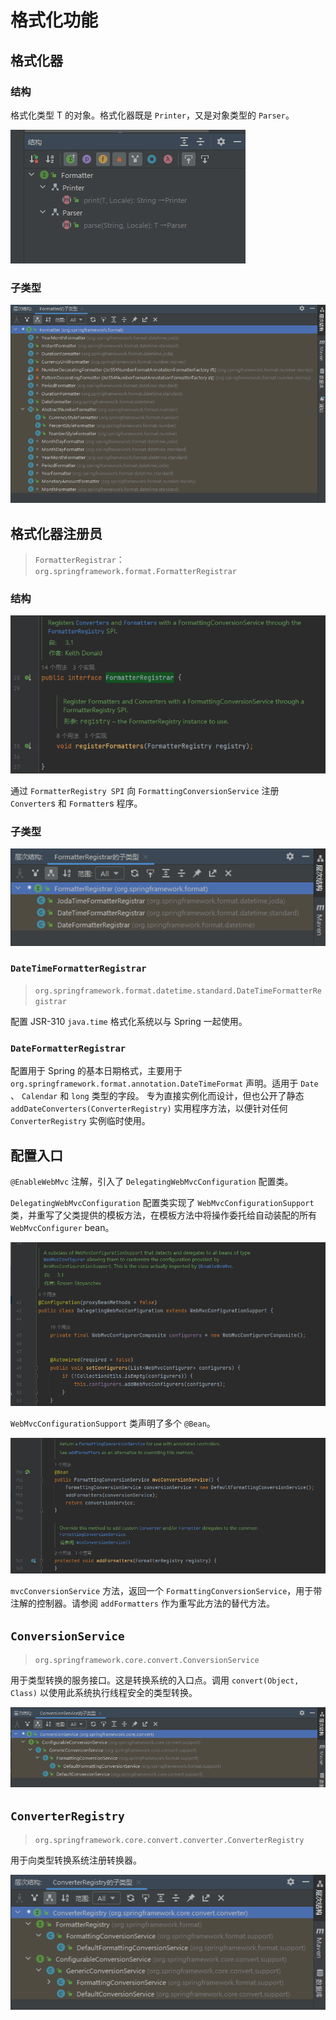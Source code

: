 # 格式化功能

## 格式化器

### 结构

格式化类型 T 的对象。格式化器既是 `Printer`，又是对象类型的 `Parser`。

![Formatter-结构](images\Formatter-结构.png)



### 子类型

![Formatter-子类型](images\Formatter-子类型.png)





## 格式化器注册员

> `FormatterRegistrar`：`org.springframework.format.FormatterRegistrar`

### 结构

![FormatterRegistrar-结构](images\FormatterRegistrar-结构.png)

通过 `FormatterRegistry SPI` 向 `FormattingConversionService` 注册 `Converter`s 和 `Formatter`s 程序。

### 子类型

![FormatterRegistrar-子类型](images\FormatterRegistrar-子类型.png)



### `DateTimeFormatterRegistrar`

> `org.springframework.format.datetime.standard.DateTimeFormatterRegistrar`

配置 JSR-310 `java.time` 格式化系统以与 Spring 一起使用。

### `DateFormatterRegistrar`

配置用于 Spring 的基本日期格式，主要用于 `org.springframework.format.annotation.DateTimeFormat` 声明。适用于 `Date` 、 `Calendar` 和 `long` 类型的字段。
专为直接实例化而设计，但也公开了静态 `addDateConverters(ConverterRegistry)` 实用程序方法，以便针对任何 `ConverterRegistry` 实例临时使用。

## 配置入口

`@EnableWebMvc` 注解，引入了 `DelegatingWebMvcConfiguration` 配置类。

`DelegatingWebMvcConfiguration` 配置类实现了 `WebMvcConfigurationSupport` 类，并重写了父类提供的模板方法，在模板方法中将操作委托给自动装配的所有 `WebMvcConfigurer` bean。

![DelegatingWebMvcConfiguration-自动装配](images\DelegatingWebMvcConfiguration-自动装配.png)

`WebMvcConfigurationSupport` 类声明了多个 `@Bean`。

![WebMvcConfigurationSupport-mvcConversionService](images\WebMvcConfigurationSupport-mvcConversionService.png)

`mvcConversionService` 方法，返回一个 `FormattingConversionService`，用于带注解的控制器。请参阅 `addFormatters` 作为重写此方法的替代方法。

## `ConversionService`

> `org.springframework.core.convert.ConversionService`

用于类型转换的服务接口。这是转换系统的入口点。调用 `convert(Object, Class)` 以使用此系统执行线程安全的类型转换。

![ConversionService-子类型](images\ConversionService-子类型.png)

## `ConverterRegistry`

> `org.springframework.core.convert.converter.ConverterRegistry`

用于向类型转换系统注册转换器。

![ConverterRegistry-子类型](images\ConverterRegistry-子类型.png)